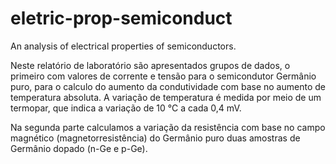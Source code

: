 # eletric-prop-semiconduct
An analysis of electrical properties of semiconductors.

Neste relatório de laboratório são apresentados grupos de dados, o primeiro com valores de corrente e tensão para o semicondutor Germânio puro, para o calculo do aumento da condutividade com base no aumento de temperatura absoluta. A variação de temperatura é medida por meio de um termopar, que indica a variação de 10 °C a cada 0,4 mV.

Na segunda parte calculamos a variação da resistência com base no campo magnético (magnetorresistência) do Germânio puro duas amostras de Germânio dopado (n-Ge e p-Ge).
